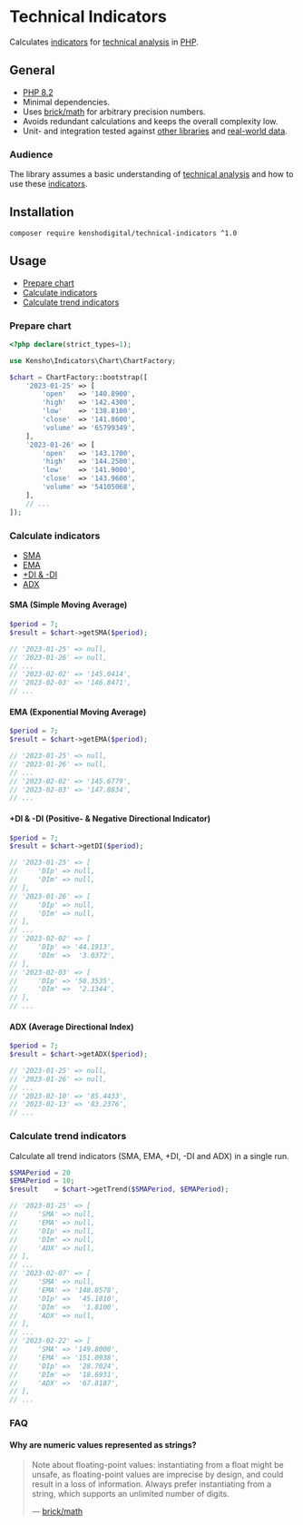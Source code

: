 # Technical Indicators

Calculates [indicators][1] for [technical analysis][2] in [PHP][3].

## General

- [PHP 8.2][4]
- Minimal dependencies. 
- Uses [brick/math][5] for arbitrary precision numbers.
- Avoids redundant calculations and keeps the overall complexity low.
- Unit- and integration tested against [other libraries][6] and [real-world data][7].

### Audience

The library assumes a basic understanding of [technical analysis][2] and how to use these [indicators][1].

## Installation

```shell
composer require kenshodigital/technical-indicators ^1.0
```

## Usage

- [Prepare chart][8]
- [Calculate indicators][9]
- [Calculate trend indicators][10]

### Prepare chart

```php
<?php declare(strict_types=1);

use Kensho\Indicators\Chart\ChartFactory;

$chart = ChartFactory::bootstrap([
    '2023-01-25' => [
        'open'   => '140.8900',
        'high'   => '142.4300',
        'low'    => '138.8100',
        'close'  => '141.8600',
        'volume' => '65799349',
    ],
    '2023-01-26' => [
        'open'   => '143.1700',
        'high'   => '144.2500',
        'low'    => '141.9000',
        'close'  => '143.9600',
        'volume' => '54105068',
    ],
    // ...
]);
```

### Calculate indicators

- [SMA][11]
- [EMA][12]
- [+DI & -DI][13]
- [ADX][14]

#### SMA (Simple Moving Average)

```php
$period = 7;
$result = $chart->getSMA($period);

// '2023-01-25' => null,
// '2023-01-26' => null,
// ...
// '2023-02-02' => '145.0414',
// '2023-02-03' => '146.8471',
// ...
```

#### EMA (Exponential Moving Average)

```php
$period = 7;
$result = $chart->getEMA($period);

// '2023-01-25' => null,
// '2023-01-26' => null,
// ...
// '2023-02-02' => '145.6779',
// '2023-02-03' => '147.8834',
// ...
```

#### +DI & -DI (Positive- & Negative Directional Indicator)

```php
$period = 7;
$result = $chart->getDI($period);

// '2023-01-25' => [
//     'DIp' => null,
//     'DIm' => null,
// ],
// '2023-01-26' => [
//     'DIp' => null,
//     'DIm' => null, 
// ],
// ...
// '2023-02-02' => [
//     'DIp' => '44.1913',
//     'DIm' =>  '3.0372',
// ],
// '2023-02-03' => [
//     'DIp' => '50.3535',
//     'DIm' =>  '2.1344',
// ],
// ...
```

#### ADX (Average Directional Index)

```php
$period = 7;
$result = $chart->getADX($period);

// '2023-01-25' => null,
// '2023-01-26' => null,
// ...
// '2023-02-10' => '85.4433',
// '2023-02-13' => '83.2376',
// ...
```

### Calculate trend indicators

Calculate all trend indicators (SMA, EMA, +DI, -DI and ADX) in a single run.

```php
$SMAPeriod = 20
$EMAPeriod = 10;
$result    = $chart->getTrend($SMAPeriod, $EMAPeriod);

// '2023-01-25' => [
//     'SMA' => null,
//     'EMA' => null,
//     'DIp' => null,
//     'DIm' => null,
//     'ADX' => null,
// ],
// ...
// '2023-02-07' => [
//     'SMA' => null,
//     'EMA' => '148.8578',
//     'DIp' =>  '45.1810',
//     'DIm' =>   '1.8100',
//     'ADX' => null,
// ],
// ...
// '2023-02-22' => [
//     'SMA' => '149.8000',
//     'EMA' => '151.0938',
//     'DIp' =>  '28.7024',
//     'DIm' =>  '18.6931',
//     'ADX' =>  '67.8187',
// ],
// ...
```

### FAQ

#### Why are numeric values represented as strings?

> Note about floating-point values: instantiating from a float might be unsafe, as floating-point values are imprecise by design, and could result in a loss of information. Always prefer instantiating from a string, which supports an unlimited number of digits.
>
> — [brick/math][5]

 [1]: https://en.wikipedia.org/wiki/Technical_indicator
 [2]: https://en.wikipedia.org/wiki/Technical_analysis
 [3]: https://www.php.net
 [4]: https://www.php.net/releases/8.2/en.php
 [5]: https://github.com/brick/math
 [6]: https://github.com/bennycode/trading-signals
 [7]: https://www.alphavantage.co
 [8]: #prepare-chart
 [9]: #calculate-indicators
[10]: #calculate-trend-indicators
[11]: #sma-simple-moving-average
[12]: #ema-exponential-moving-average
[13]: #di---di-positive---negative-directional-indicator
[14]: #adx-average-directional-index

